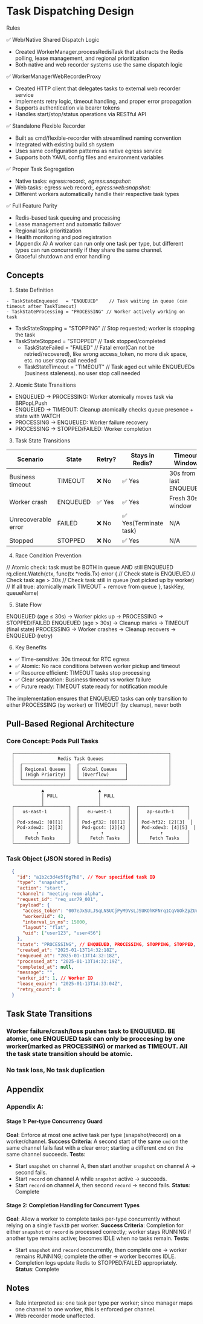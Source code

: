 # Task Dispatching Design

  Rules
  
  ✅ Web/Native Shared Dispatch Logic

  - Created WorkerManager.processRedisTask that abstracts the Redis polling, lease management, and regional prioritization
  - Both native and web recorder systems use the same dispatch logic

  ✅ WorkerManagerWebRecorderProxy

  - Created HTTP client that delegates tasks to external web recorder service
  - Implements retry logic, timeout handling, and proper error propagation
  - Supports authentication via bearer tokens
  - Handles start/stop/status operations via RESTful API

  ✅ Standalone Flexible Recorder

  - Built as cmd/flexible-recorder with streamlined naming convention
  - Integrated with existing build.sh system
  - Uses same configuration patterns as native egress service
  - Supports both YAML config files and environment variables

  ✅ Proper Task Segregation

  - Native tasks: egress:record:*, egress:snapshot:*
  - Web tasks: egress:web:record:*, egress:web:snapshot:*
  - Different workers automatically handle their respective task types

  ✅ Full Feature Parity

  - Redis-based task queuing and processing
  - Lease management and automatic failover
  - Regional task prioritization
  - Health monitoring and pod registration
  - (Appendix A) A worker can run only one task per type, but different types can run concurrently if they share the same channel.
  - Graceful shutdown and error handling

## Concepts
  1. State Definition

	- TaskStateEnqueued   = "ENQUEUED"    // Task waiting in queue (can timeout after TaskTimeout)
	- TaskStateProcessing = "PROCESSING" // Worker actively working on task
  - TaskStateStopping   = "STOPPING"   // Stop requested; worker is stopping the task
  - TaskStateStopped    = "STOPPED"    // Task stopped/completed
	- TaskStateFailed     = "FAILED"     // Fatal error(Can not be retried/recovered), like wrong access_token, no more disk space, etc. no user stop call needed
	- TaskStateTimeout    = "TIMEOUT"    // Task aged out while ENQUEUEDs (business staleness). no user stop call needed


  2. Atomic State Transitions

  - ENQUEUED → PROCESSING: Worker atomically moves task via BRPopLPush
  - ENQUEUED → TIMEOUT: Cleanup atomically checks queue presence + state with WATCH
  - PROCESSING → ENQUEUED: Worker failure recovery
  - PROCESSING → STOPPED/FAILED: Worker completion


  3. Task State Transitions

  | Scenario            | State    | Retry?  | Stays in Redis?         | Timeout Window        |
  |---------------------|----------|---------|---------------------|-----------------------|
  | Business timeout    | TIMEOUT  | ❌ No   | ✅ Yes                  | 30s from last ENQUEUED |
  | Worker crash        | ENQUEUED | ✅ Yes  | ✅ Yes                  | Fresh 30s window      |
  | Unrecoverable error | FAILED   | ❌ No   | ✅ Yes(Terminate task)  | N/A                   |
  | Stopped             | STOPPED  | ❌ No   | ✅ Yes                  | N/A                   |


  4. Race Condition Prevention

  // Atomic check: task must be BOTH in queue AND still ENQUEUED
  rq.client.Watch(ctx, func(tx *redis.Tx) error {
      // Check state is ENQUEUED
      // Check task age > 30s
      // Check task still in queue (not picked up by worker)
      // If all true: atomically mark TIMEOUT + remove from queue
  }, taskKey, queueName)


  5. State Flow

  ENQUEUED (age ≤ 30s) → Worker picks up → PROCESSING → STOPPED/FAILED
  ENQUEUED (age > 30s) → Cleanup marks → TIMEOUT (final state)
  PROCESSING → Worker crashes → Cleanup recovers → ENQUEUED (retry)


  6. Key Benefits

  - ✅ Time-sensitive: 30s timeout for RTC egress
  - ✅ Atomic: No race conditions between worker pickup and timeout
  - ✅ Resource efficient: TIMEOUT tasks stop processing
  - ✅ Clear separation: Business timeout vs worker failure
  - ✅ Future ready: TIMEOUT state ready for notification module

  The implementation ensures that ENQUEUED tasks can only transition to either PROCESSING (by worker) or TIMEOUT (by cleanup), never both

## Pull-Based Regional Architecture

### Core Concept: Pods Pull Tasks

```mermaid
  ┌─────────────────────────────────────────────────────────┐
  │                Redis Task Queues                        │
  │  ┌─────────────────┐  ┌─────────────────┐               │
  │  │ Regional Queues │  │ Global Queues   │               │
  │  │ (High Priority) │  │ (Overflow)      │               │
  │  └─────────────────┘  └─────────────────┘               │
  └─────────────────────────────────────────────────────────┘
             ▲                    ▲
             │ PULL               │ PULL
             │                    │
  ┌──────────┴─────────┐  ┌───────┴──────────┐  ┌──────────────────┐
  │   us-east-1        │  │   eu-west-1      │  │   ap-south-1     │
  │                    │  │                  │  │                  │
  │ Pod-xdew1: [0][1]  │  │ Pod-gf32: [0][1] │  │ Pod-hf32: [2][3]  │
  │ Pod-xdew2: [2][3]  │  │ Pod-gcs4: [2][4] │  │ Pod-xdew3: [4][5]  │
  │        ↑           │  │        ↑         │  │        ↑         │
  │    Fetch Tasks     │  │    Fetch Tasks   │  │    Fetch Tasks   │
  └────────────────────┘  └──────────────────┘  └──────────────────┘
```  

### Task Object (JSON stored in Redis)

```json
  {
    "id": "a1b2c3d4e5f6g7h8", // Your specified task ID
    "type": "snapshot",
    "action": "start",
    "channel": "meeting-room-alpha",
    "request_id": "req_usr79_001",
    "payload": {
      "access_token": "007eJxSULJSqLNSUCjPyM9VsLJSUKOhKFNrq1CqVGOkZpZUqmknKpUw1AD",
      "workerUid": 42,
      "interval_in_ms": 15000,
      "layout": "flat",
      "uid": ["user123", "user456"]
    },
    "state": "PROCESSING", // ENQUEUED, PROCESSING, STOPPING, STOPPED, FAILED
    "created_at": "2025-01-13T14:32:18Z",
    "enqueued_at": "2025-01-13T14:32:18Z",
    "processed_at": "2025-01-13T14:32:19Z",
    "completed_at": null,
    "message": "",
    "worker_id": 1, // Worker ID
    "lease_expiry": "2025-01-13T14:33:04Z",
    "retry_count": 0
  }
```

## Task State Transitions
### Worker failure/crash/loss pushes task to ENQUEUED. BE atomic, one ENQUEUED task can only be proccesing by one worker(marked as PROCESSING) or marked as TIMEOUT. All the task state transition should be atomic.
### No task loss, No task duplication



## Appendix

### Appendix A:
#### Stage 1: Per-type Concurrency Guard
**Goal**: Enforce at most one active task per type (snapshot/record) on a worker/channel.
**Success Criteria**: A second start of the same `cmd` on the same channel fails fast with a clear error; starting a different `cmd` on the same channel succeeds.
**Tests**:
- Start `snapshot` on channel A, then start another `snapshot` on channel A -> second fails.
- Start `record` on channel A while `snapshot` active -> succeeds.
- Start `record` on channel A, then second `record` -> second fails.
**Status**: Complete

#### Stage 2: Completion Handling for Concurrent Types
**Goal**: Allow a worker to complete tasks per-type concurrently without relying on a single `TaskID` per worker.
**Success Criteria**: Completion for either `snapshot` or `record` is processed correctly; worker stays RUNNING if another type remains active; becomes IDLE when no tasks remain.
**Tests**:
- Start `snapshot` and `record` concurrently, then complete one -> worker remains RUNNING; complete the other -> worker becomes IDLE.
- Completion logs update Redis to STOPPED/FAILED appropriately.
**Status**: Complete

## Notes
- Rule interpreted as: one task per type per worker; since manager maps one channel to one worker, this is enforced per channel.
- Web recorder mode unaffected.
